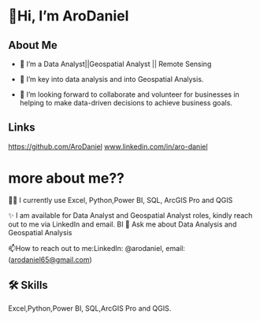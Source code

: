 
# 👋Hi, I’m AroDaniel


## About Me
- 👀 I’m a Data Analyst||Geospatial Analyst || Remote Sensing
  
- 🌱 I’m key into data analysis and into Geospatial Analysis.
- 💞️ I’m looking forward to collaborate and volunteer for businesses in helping to make data-driven decisions to achieve business goals.

## Links
https://github.com/AroDaniel
www.linkedin.com/in/aro-daniel

# more about me??
👩‍💻 I currently use Excel, Python,Power BI, SQL, ArcGIS Pro and QGIS

✨ I am available for Data Analyst and Geospatial Analyst roles, kindly reach out to me via LinkedIn and email.
BI
💬 Ask me about Data Analysis and Geospatial Analysis 

📫How to reach out to me:LinkedIn: @arodaniel, email: (arodaniel65@gmail.com)


## 🛠 Skills
Excel,Python,Power BI, SQL,ArcGIS Pro and QGIS.
<!---
AroDaniel/AroDaniel is a  special ✨ repository because its `README.md` (this file) appears on your GitHub profile.
You can click the Preview link to take a look at your changes.
--->
